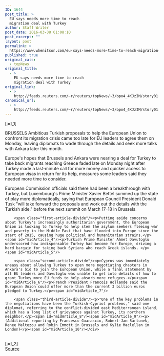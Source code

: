 ```yaml
---
ID: 1644
post_title: >
  EU says needs more time to reach
  migration deal with Turkey
author: Staff Writer
post_date: 2016-03-08 01:08:10
post_excerpt: ""
layout: post
permalink: >
  https://www.whenitson.com/eu-says-needs-more-time-to-reach-migration-deal-with-turkey/
published: true
original_cats:
  - topNews
original_title:
  - >
    EU says needs more time to reach
    migration deal with Turkey
original_link:
  - >
    http://feeds.reuters.com/~r/reuters/topNews/~3/bpo4_4KJzIM/story01.htm
canonical_url:
  - >
    http://feeds.reuters.com/~r/reuters/topNews/~3/bpo4_4KJzIM/story01.htm
---
```

 [ad_1]
<br><div id="articleText">
<span id="midArticle_start"/>

<span id="midArticle_0"/><span class="focusParagraph" readability="5"><p><span class="articleLocation">BRUSSELS</span> Ambitious Turkish proposals to help the European Union to confront its migration crisis came too late for EU leaders to agree them on Monday, leaving diplomats to wade through the details and seek more talks with Ankara later this month.</p></span><span id="midArticle_1"/><p>Europe's hopes that Brussels and Ankara were nearing a deal for Turkey to take back migrants reaching Greece faded late on Monday night after Turkey made a last-minute call for more money and quicker access to European visas in return for its help, measures some leaders said they needed more time to consider.</p><span id="midArticle_2"/><p>European Commission officials said there had been a breakthrough with Turkey, but Luxembourg's Prime Minister Xavier Bettel summed up the state of play more diplomatically, saying that European Council President Donald Tusk "will take forward the proposals and work out the details with the Turkish side," before the next summit on March 17-18 in Brussels.</p><span id="midArticle_3"/>
        
        <span class="first-article-divide"/><p>Putting aside concerns about Turkey's increasingly authoritarian government, the European Union is looking to Turkey to help stem the asylum seekers fleeing war and poverty in the Middle East that have flooded into Europe since the start of 2015, causing huge political and humanitarian strains.</p><span id="midArticle_4"/><p>Turkish Prime Minister Ahmet Davutoglu underscored how indispensable Turkey had become for Europe, driving a hard bargain for taking back Syrians who reach Greek islands. </p><span id="midArticle_5"/>
        
        <span class="second-article-divide"/><p>Cyprus was immediately uneasy about allowing Turkey to open more negotiating chapters in Ankara's bid to join the European Union, while a final statement by all EU leaders and Davutoglu was unable to get into details of how to grant Turkey more EU funds to help absorb more refugees.</p><span id="midArticle_6"/><p>French President Francois Hollande said the European Union could offer more than the current 3 billion euros pledged to Turkey.</p><span id="midArticle_7"/>
        
        <span class="third-article-divide"/><p>"One of the key problems in the negotiations have been the Turkish-Cypriot problems," said one diplomat, referring to the conflict-divided east Mediterranean island, which has a long list of grievances against Turkey, its northern neighbor.</p><span id="midArticle_8"/><span id="midArticle_9"/><p> (Additional reporting by Francesco Guarascio, Robert-Jan Bartunek, Renee Maltezou and Robin Emmott in Brussels and Kylie Maclellan in London)</p><span id="midArticle_10"/></div>
<br>[ad_2]
<br><a href="http://feeds.reuters.com/~r/reuters/topNews/~3/bpo4_4KJzIM/story01.htm">Source </a>